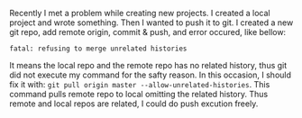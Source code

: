Recently I met a problem while creating new projects. I created a local project and wrote something. Then I wanted to push it to git. I created a new git repo, add remote origin, commit & push, and error occured, like bellow:

`fatal: refusing to merge unrelated histories`

It means the local repo and the remote repo has no related history, thus git did not execute my command for the safty reason. In this occasion, I should fix it with: `git pull origin master --allow-unrelated-histories`. This command pulls remote repo to local omitting the related history. Thus remote and local repos are related, I could do push excution freely.

